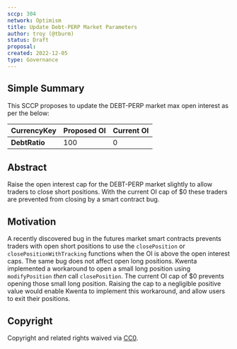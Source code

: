 ```yaml
---
sccp: 304
network: Optimism
title: Update Debt-PERP Market Parameters
author: troy (@tburm)
status: Draft
proposal: 
created: 2022-12-05
type: Governance
---
```


## Simple Summary

<!--"If you can't explain it simply, you don't understand it well enough." Provide a simplified and layman-accessible explanation of the SCCP.-->

This SCCP proposes to update the DEBT-PERP market max open interest as per the below:

| **CurrencyKey**  | **Proposed OI**  | **Current OI**  |
|----------------- |-------------------- |------------------- |
|    **DebtRatio**    |          100          |         0          |

## Abstract

<!--A short (~200 word) description of the variable change proposed.-->

Raise the open interest cap for the DEBT-PERP market slightly to allow traders to close short positions. With the current OI cap of $0 these traders are prevented from closing by a smart contract bug.

## Motivation

<!--The motivation is critical for SCCPs that want to update variables within Synthetix. It should clearly explain why the existing variable is not incentive aligned. SCCP submissions without sufficient motivation may be rejected outright.-->

A recently discovered bug in the futures market smart contracts prevents traders with open short positions to use the `closePosition` or `closePositionWithTracking` functions when the OI is above the open interest caps. The same bug does not affect open long positions. Kwenta implemented a workaround to open a small long position using `modifyPosition` _then_ call `closePosition`. The current OI cap of $0 prevents opening those small long position. Raising the cap to a negligible positive value would enable Kwenta to implement this workaround, and allow users to exit their positions.

## Copyright

Copyright and related rights waived via [CC0](https://creativecommons.org/publicdomain/zero/1.0/).
